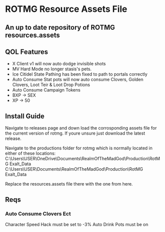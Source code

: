 # ROTMG Resource Assets File
## An up to date repository of ROTMG resources.assets



## QOL Features
+ X Client v1 will now auto dodge invisible shots 
+ MV Hard Mode no longer stasis's pets. 
+ Ice Citidel State Pathing has been fixed to path to portals correctly 
+ Auto Consume Stat pots will now auto consume Clovers, Golden Clovers, Loot Teir & Loot Drop Potions
+ Auto Consume Campaign Tokens
+ BXP -> SEX
+ XP -> 50


## Install Guide
Navigate to releases page and down load the corrosponding assets file for the current version of rotmg. 
If youre unsure just download the latest release. 

Navigate to the productions folder for rotmg which is normally located in either of these locations: 
C:\Users\USER\OneDrive\Documents\RealmOfTheMadGod\Production\RotMG Exalt_Data
C:\Users\USER\Documents\RealmOfTheMadGod\Production\RotMG Exalt_Data

Replace the resources.assets file there with the one from here. 

## Reqs 
### Auto Consume Clovers Ect 
Character Speed Hack must be set to -3% 
Auto Drink Pots must be on 





